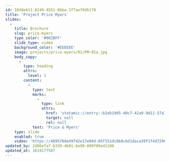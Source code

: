 ```yaml
---
id: 1848e611-8249-4551-8bba-2f7aef0db170
title: 'Project Price Myers'
slides:
  -
    title: Brochure
    slug: price-myers
    type_color: '#002BFF'
    slide_type: video
    background_color: '#EEEEEE'
    image: projects/price-myers/01/PM-01a.jpg
    body_copy:
      -
        type: heading
        attrs:
          level: 1
        content:
          -
            type: text
            marks:
              -
                type: link
                attrs:
                  href: 'statamic://entry::b2eb19d5-d0c7-42a9-9d11-57a73eec079a'
                  target: null
                  rel: null
            text: 'Price & Myers'
    type: slide
    enabled: true
    video: 'https://4895768e49742e17e04d-05f151dc8b8cbd1daca39f1f4d7296ca.ssl.cf3.rackcdn.com/1560998517.mp4'
updated_by: 2d06efa7-b339-4b01-be90-009f00ed13d0
updated_at: 1619177507
---
```

